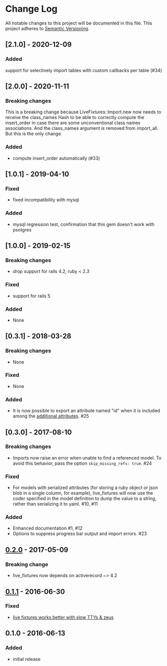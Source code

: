 # Change Log
All notable changes to this project will be documented in this file.
This project adheres to [Semantic Versioning](http://semver.org/).

## [2.1.0] - 2020-12-09
### Added
support for selectively import tables with custom callbacks per table (#34)

## [2.0.0] - 2020-11-11
### Breaking changes
This is a breaking change because LiveFixtures::Import.new now needs to receive the class_names Hash to be able to correctly compute the insert_order in case there are some unconventional class names associations. And the class_names argument is removed from import_all. But this is the only change.

### Added
  - compute insert_order automatically (#33)

## [1.0.1] - 2019-04-10
### Fixed
  - fixed incompatibility with mysql

### Added
  - mysql regression test, confirmation that this gem doesn't work with psotgres

## [1.0.0] - 2019-02-15
### Breaking changes
 - drop support for rails 4.2, ruby < 2.3

### Fixed
 - support for rails 5

### Added
 - None

## [0.3.1] - 2018-03-28
### Breaking changes
 - None

### Fixed
 - None

### Added
 - It is now possible to export an attribute named "id" when it is included among the [additional attributes](https://github.com/NoRedInk/live_fixtures/tree/3868aaddbeb1c0174261673855610c4f8d9e7842#additional-attributes). #25

## [0.3.0] - 2017-08-10
### Breaking changes
 - Imports now raise an error when unable to find a referenced model.
   To avoid this behavior, pass the option `skip_missing_refs: true`. #24

### Fixed
 - For models with serialized attributes (for storing a ruby object or json blob in a single column, for example), live_fixtures will now use the coder specified in the model definition to dump the value to a string, rather than serializing it to yaml. #10, #11

### Added
 - Enhanced documentation #1, #12
 - Options to suppress progress bar output and import errors. #23

## [0.2.0] - 2017-05-09
### Breaking change
- live_fixtures now depends on activerecord ~> 4.2

[0.2.0]: https://github.com/NoRedInk/live_fixtures/compare/v0.1.1...v0.2.0

## [0.1.1] - 2016-06-30
### Fixed
- [live fixtures works better with slow TTYs & zeus](https://github.com/NoRedInk/live_fixtures/pull/4)

[0.1.1]: https://github.com/NoRedInk/live_fixtures/compare/v0.1.0...v0.1.1

## 0.1.0 - 2016-06-13
### Added
- initial release
